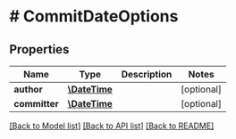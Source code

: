# # CommitDateOptions

## Properties

Name | Type | Description | Notes
------------ | ------------- | ------------- | -------------
**author** | [**\DateTime**](\DateTime.md) |  | [optional]
**committer** | [**\DateTime**](\DateTime.md) |  | [optional]

[[Back to Model list]](../../README.md#models) [[Back to API list]](../../README.md#endpoints) [[Back to README]](../../README.md)
